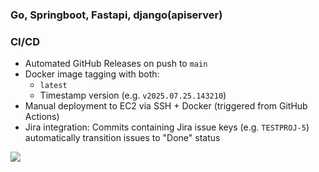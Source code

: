 ### Go, Springboot, Fastapi, django(apiserver)

### CI/CD
- Automated GitHub Releases on push to `main`
- Docker image tagging with both:
  - `latest`
  - Timestamp version (e.g. `v2025.07.25.143210`)
- Manual deployment to EC2 via SSH + Docker (triggered from GitHub Actions)
- Jira integration: Commits containing Jira issue keys (e.g. `TESTPROJ-5`) automatically transition issues to "Done" status


[![](https://img.shields.io/badge/release-latest-critical?style=flat&logo=github&logoColor=balck&labelColor=black&color=white)
](https://github.com/xxng1/test-server/releases)

